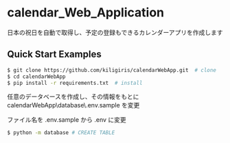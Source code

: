 # calendar_Web_Application
日本の祝日を自動で取得し、予定の登録もできるカレンダーアプリを作成します

## Quick Start Examples
```bash
$ git clone https://github.com/kiligiris/calendarWebApp.git  # clone
$ cd calendarWebApp
$ pip install -r requirements.txt  # install
```
任意のデータベースを作成し、その情報をもとに calendarWebApp\\database\\.env.sample を変更

ファイル名を .env.sample から .env に変更
```bash
$ python -m database # CREATE TABLE
```
